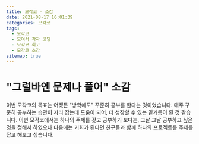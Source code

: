 ```yaml
---
title: 모각코 - 소감
date: 2021-08-17 16:01:39
categories: 모각코
tags:
  - 모각코
  - 모여서 각자 코딩
  - 모각코 회고
  - 모각코 소감
sitemap: true
---
```


# "그럴바엔 문제나 풀어" 소감

이번 모각코의 목표는 어쨌든 "방학에도" 꾸준히 공부를 한다는 것이었습니다. 매주 꾸준히 공부하는 습관이 자리 잡는데 도움이 되어, 더 성장할 수 있는 밑거름이 된 것 같습니다. 이번 모각코에서는 하나의 주제를 갖고 공부하기 보다는, 그날 그날 공부하고 싶은 것을 정해서 하였으나 다음에는 기회가 된다면 친구들과 함께 하나의 프로젝트를 주제를 잡고 해보고 싶습니다.
